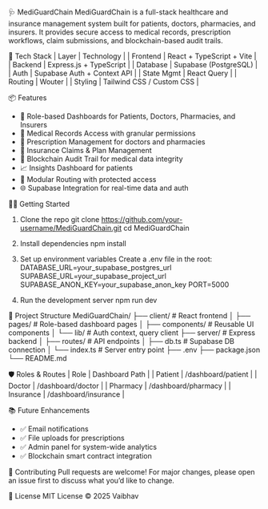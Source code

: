 🩺 MediGuardChain
MediGuardChain is a full-stack healthcare and insurance management system built for patients, doctors, pharmacies, and insurers. It provides secure access to medical records, prescription workflows, claim submissions, and blockchain-based audit trails.

🚀 Tech Stack
| Layer      |  Technology                 | 
| Frontend   | React + TypeScript + Vite   | 
| Backend    | Express.js + TypeScript     | 
| Database   | Supabase (PostgreSQL)       | 
| Auth       | Supabase Auth + Context API | 
| State Mgmt | React Query                 | 
| Routing    | Wouter                      | 
| Styling    | Tailwind CSS / Custom CSS   | 



📦 Features
- 🔐 Role-based Dashboards for Patients, Doctors, Pharmacies, and Insurers
- 📄 Medical Records Access with granular permissions
- 💊 Prescription Management for doctors and pharmacies
- 🧾 Insurance Claims & Plan Management
- 🧠 Blockchain Audit Trail for medical data integrity
- 📈 Insights Dashboard for patients
- 🧰 Modular Routing with protected access
- 🌐 Supabase Integration for real-time data and auth

🧑‍💻 Getting Started
1. Clone the repo
git clone https://github.com/your-username/MediGuardChain.git
cd MediGuardChain


2. Install dependencies
npm install


3. Set up environment variables
Create a .env file in the root:
DATABASE_URL=your_supabase_postgres_url
SUPABASE_URL=your_supabase_project_url
SUPABASE_ANON_KEY=your_supabase_anon_key
PORT=5000


4. Run the development server
npm run dev



🧭 Project Structure
MediGuardChain/
├── client/              # React frontend
│   ├── pages/           # Role-based dashboard pages
│   ├── components/      # Reusable UI components
│   └── lib/             # Auth context, query client
├── server/              # Express backend
│   ├── routes/          # API endpoints
│   ├── db.ts            # Supabase DB connection
│   └── index.ts         # Server entry point
├── .env
├── package.json
└── README.md



🛡️ Roles & Routes
| Role       | Dashboard Path       | 
| Patient    | /dashboard/patient   | 
| Doctor     | /dashboard/doctor    | 
| Pharmacy   | /dashboard/pharmacy  | 
| Insurance  | /dashboard/insurance | 



📚 Future Enhancements
- ✅ Email notifications
- ✅ File uploads for prescriptions
- ✅ Admin panel for system-wide analytics
- ✅ Blockchain smart contract integration

🤝 Contributing
Pull requests are welcome! For major changes, please open an issue first to discuss what you’d like to change.

📄 License
MIT License © 2025 Vaibhav



